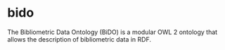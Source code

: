 # bido
The Bibliometric Data Ontology (BiDO) is a modular OWL 2 ontology that allows the description of bibliometric data in RDF. 
